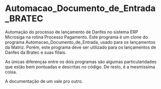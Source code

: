 # Automacao_Documento_de_Entrada_BRATEC
Automação do processo de lançamento de Danfes no sistema ERP Microsiga na rotina Processo Pagamento. Este programa é um clone do programa Automacao_Documento_de_Entrada, usado para os lançamentos da Matriz. Porém, este programa deve ser utilizado para os lançamentos de Danfes da Bratec e suas filiais.

As únicas diferenças entre os dois programas são algumas particularidades que estão bem pontuadas e descritas no código. De resto, é a mesmíssima coisa.

A documentação de um vale pro outro.
